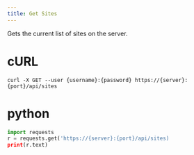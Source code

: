 ```yaml
---
title: Get Sites
---
```


Gets the current list of sites on the server.

# cURL
```
curl -X GET --user {username}:{password} https://{server}:{port}/api/sites
```

# python
```python
import requests
r = requests.get('https://{server}:{port}/api/sites)
print(r.text)
```